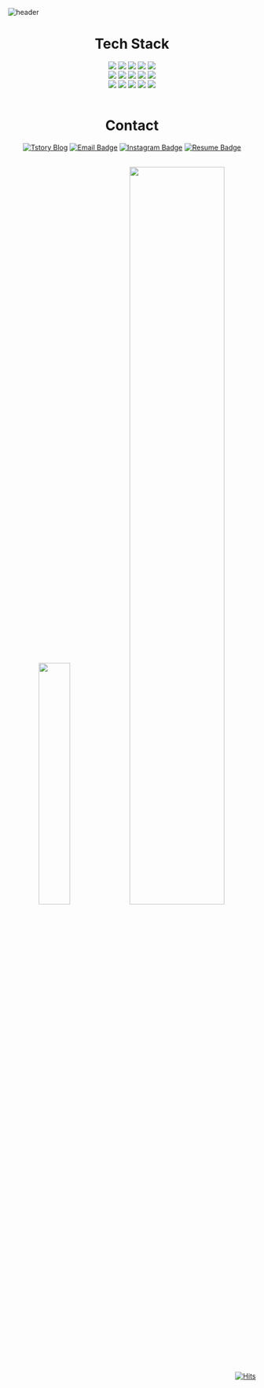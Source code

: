 ![header](https://capsule-render.vercel.app/api?type=waving&color=gradient&height=300&section=header&text=Change%20the%20world%20by%20being%20yourself&fontColor=FFFFFF&fontSize=53.3&animation=fadeIn)

<div align=center>

# Tech Stack
  <img src="https://img.shields.io/badge/java-%23ED8B00?style=for-the-badge&logo=openjdk&logoColor=white">
  <img src="https://img.shields.io/badge/python-3776AB?style=for-the-badge&logo=python&logoColor=white"> 
  <img src="https://img.shields.io/badge/spring-6DB33F?style=for-the-badge&logo=spring&logoColor=white"> 
  <img src="https://img.shields.io/badge/node.js-339933?style=for-the-badge&logo=Node.js&logoColor=white">
  <img src="https://img.shields.io/badge/vue.js-4FC08D?style=for-the-badge&logo=Vue.js&logoColor=white">
  <br>
  
  <img src="https://img.shields.io/badge/django-092E20?style=for-the-badge&logo=django&logoColor=white">
  <img src="https://img.shields.io/badge/html5-E34F26?style=for-the-badge&logo=html5&logoColor=white"> 
  <img src="https://img.shields.io/badge/css-1572B6?style=for-the-badge&logo=css3&logoColor=white"> 
  <img src="https://img.shields.io/badge/javascript-F7DF1E?style=for-the-badge&logo=javascript&logoColor=black"> 
  <img src="https://img.shields.io/badge/jquery-0769AD?style=for-the-badge&logo=jquery&logoColor=white">
  <br>
  
  <img src="https://img.shields.io/badge/mysql-4479A1?style=for-the-badge&logo=mysql&logoColor=white">
  <img src="https://img.shields.io/badge/mariadb-003545?style=for-the-badge&logo=mariadb&logoColor=white">
    <img src="https://img.shields.io/badge/github-181717?style=for-the-badge&logo=github&logoColor=white">
  <img src="https://img.shields.io/badge/git-F05032?style=for-the-badge&logo=git&logoColor=white">
  <img src="https://img.shields.io/badge/figma-F24E1E?style=for-the-badge&logo=fontawesome&logoColor=white">
  <br><br>

# Contact
  [![Tstory Blog](https://img.shields.io/badge/-nahhh.tistory.com-c14438?style=flat-square&logo=tistory&link=https://nahhh.tistory.com/)](https://nahhh.tistory.com/)
  [![Email Badge](http://img.shields.io/badge/nahee2253@naver.com-orange?style=flat&logo=Gmail&logoColor=white)](nahee2253@naver.com)
  [![Instagram Badge](https://img.shields.io/badge/-Instagram-E4405F?style=flat&logo=instagram&logoColor=white)](https://www.instagram.com/nahhh__j/)
  [![Resume Badge](http://img.shields.io/badge/-Portfolio-green?style=flat&logo=notion&logoColor=white)](https://thunder-twister-d63.notion.site/IT-655d8596e5aa4f4095bd628bb71c3d55?pvs=4)
  <br><br>

<img src="https://github-readme-stats.vercel.app/api/top-langs/?username=Nahhh-j&layout=donut&show_icons=true&theme=material-palenight&hide_border=true&bg_color=20232a&icon_color=58A6FF&text_color=fff&title_color=58A6FF&count_private=true&exclude_repo=Face-Transfer-Application" width=35.5% />
<img src="https://github-readme-activity-graph.vercel.app/graph?username=Nahhh-j&theme=react-dark&bg_color=20232a&hide_border=true&line=58A6FF&color=58A6FF" width=62%/>

</div>

<br>

<div align=right>

[![Hits](https://hits.seeyoufarm.com/api/count/incr/badge.svg?url=https%3A%2F%2Fgithub.com%2FNahhh-j&count_bg=%237194E1&title_bg=%23555555&icon=&icon_color=%23E7E7E7&title=hits&edge_flat=false)](https://hits.seeyoufarm.com)

</div>
